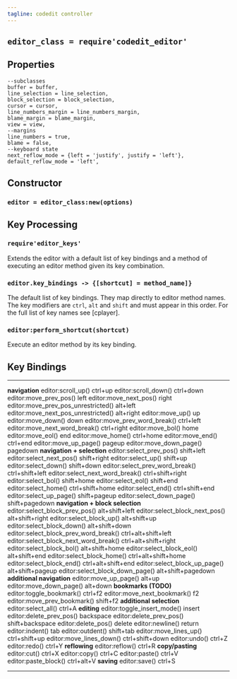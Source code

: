 ```yaml
---
tagline: codedit controller
---
```


## `editor_class = require'codedit_editor'`

## Properties

~~~{.lua}
--subclasses
buffer = buffer,
line_selection = line_selection,
block_selection = block_selection,
cursor = cursor,
line_numbers_margin = line_numbers_margin,
blame_margin = blame_margin,
view = view,
--margins
line_numbers = true,
blame = false,
--keyboard state
next_reflow_mode = {left = 'justify', justify = 'left'},
default_reflow_mode = 'left',
~~~

## Constructor

### `editor = editor_class:new(options)`

## Key Processing

### `require'editor_keys'`

Extends the editor with a default list of key bindings and a method of executing
an editor method given its key combination.

### `editor.key_bindings -> {[shortcut] = method_name]}`

The default list of key bindings. They map directly to editor method names.
The key modifiers are `ctrl`, `alt` and `shift` and must appear in this order.
For the full list of key names see [cplayer].

### `editor:perform_shortcut(shortcut)`

Execute an editor method by its key binding.

## Key Bindings

-------------------------------------------------- --------------------------------------------------
__navigation__
editor:scroll_up()											ctrl+up
editor:scroll_down()                               ctrl+down
editor:move_prev_pos()                             left
editor:move_next_pos()                             right
editor:move_prev_pos_unrestricted()                alt+left
editor:move_next_pos_unrestricted()                alt+right
editor:move_up()                                   up
editor:move_down()                                 down
editor:move_prev_word_break()                      ctrl+left
editor:move_next_word_break()                      ctrl+right
editor:move_bol()                                  home
editor:move_eol()                                  end
editor:move_home()                                 ctrl+home
editor:move_end()                                  ctrl+end
editor:move_up_page()                              pageup
editor:move_down_page()                            pagedown
__navigation + selection__
editor:select_prev_pos()                           shift+left
editor:select_next_pos()                           shift+right
editor:select_up()                                 shift+up
editor:select_down()                               shift+down
editor:select_prev_word_break()                    ctrl+shift+left
editor:select_next_word_break()                    ctrl+shift+right
editor:select_bol()                                shift+home
editor:select_eol()                                shift+end
editor:select_home()                               ctrl+shift+home
editor:select_end()                                ctrl+shift+end
editor:select_up_page()                            shift+pageup
editor:select_down_page()                          shift+pagedown
__navigation + block selection__
editor:select_block_prev_pos()                     alt+shift+left
editor:select_block_next_pos()                     alt+shift+right
editor:select_block_up()                           alt+shift+up
editor:select_block_down()                         alt+shift+down
editor:select_block_prev_word_break()              ctrl+alt+shift+left
editor:select_block_next_word_break()              ctrl+alt+shift+right
editor:select_block_bol()                          alt+shift+home
editor:select_block_eol()                          alt+shift+end
editor:select_block_home()                         ctrl+alt+shift+home
editor:select_block_end()                          ctrl+alt+shift+end
editor:select_block_up_page()                      alt+shift+pageup
editor:select_block_down_page()                    alt+shift+pagedown
__additional navigation__
editor:move_up_page()                              alt+up
editor:move_down_page()                            alt+down
__bookmarks (TODO)__
editor:toggle_bookmark()                           ctrl+f2
editor:move_next_bookmark()                        f2
editor:move_prev_bookmark()                        shift+f2
__additional selection__
editor:select_all()                                ctrl+A
__editing__
editor:toggle_insert_mode()                        insert
editor:delete_prev_pos()                           backspace
editor:delete_prev_pos()                           shift+backspace
editor:delete_pos()                                delete
editor:newline()                                   return
editor:indent()                                    tab
editor:outdent()                                   shift+tab
editor:move_lines_up()                             ctrl+shift+up
editor:move_lines_down()                           ctrl+shift+down
editor:undo()                                      ctrl+Z
editor:redo()                                      ctrl+Y
__reflowing__
editor:reflow()                                    ctrl+R
__copy/pasting__
editor:cut()                                       ctrl+X
editor:copy()                                      ctrl+C
editor:paste()                                     ctrl+V
editor:paste_block()                               ctrl+alt+V
__saving__
editor:save()                                      ctrl+S
-------------------------------------------------- --------------------------------------------------
